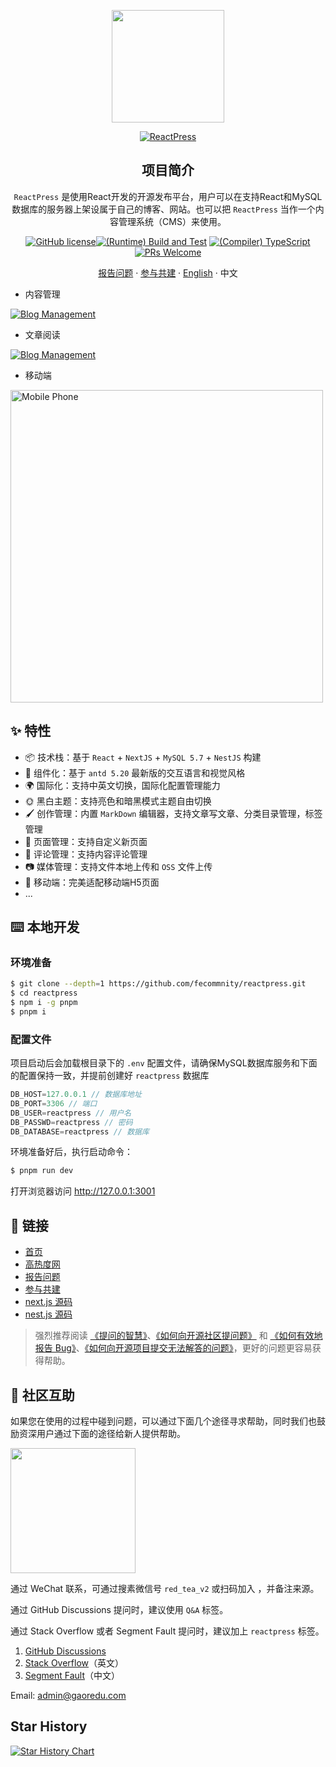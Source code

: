 <div align="center"><a name="readme-top"></a>

<a href="https://gaoredu.com" title="ReactPress"><img height="180" src="./public/logo.png">
</a>

[![ReactPress](./public/poster.png)](https://gaoredu.com)

## 项目简介

`ReactPress` 是使用React开发的开源发布平台，用户可以在支持React和MySQL数据库的服务器上架设属于自己的博客、网站。也可以把 `ReactPress` 当作一个内容管理系统（CMS）来使用。

[![GitHub license](https://img.shields.io/badge/license-MIT-blue.svg)](https://github.com/fecommunity/reactpress/blob/master/LICENSE)[![(Runtime) Build and Test](https://github.com/facebook/react/actions/workflows/runtime_build_and_test.yml/badge.svg)](https://github.com/fecommunity/reactpress/blob/master/package.json) [![(Compiler) TypeScript](https://github.com/facebook/react/actions/workflows/compiler_typescript.yml/badge.svg?branch=main)](https://github.com/fecommunity/reactpress/blob/master/client/tsconfig.json) [![PRs Welcome](https://img.shields.io/badge/PRs-welcome-brightgreen.svg)](https://github.com/fecommunity/reactpress/pulls)

[报告问题](https://github.com/fecommunity/reactpress/issues) · [参与共建](https://github.com/fecommunity/reactpress/pulls) · [English](./README.md) · 中文
</div>

- 内容管理

[![Blog Management](./public/admin.png)](https://gaoredu.com)

- 文章阅读

[![Blog Management](./public/en-reading.png)](https://gaoredu.com)

- 移动端

<img src="./public/mobile.png" alt="Mobile Phone" width="500">

## ✨ 特性

- 📦 技术栈：基于 `React` + `NextJS` + `MySQL 5.7` + `NestJS` 构建
- 🌈 组件化：基于 `antd 5.20` 最新版的交互语言和视觉风格
- 🌍 国际化：支持中英文切换，国际化配置管理能力
- 🌞 黑白主题：支持亮色和暗黑模式主题自由切换
- 🖌️ 创作管理：内置 `MarkDown` 编辑器，支持文章写文章、分类目录管理，标签管理
- 📃 页面管理：支持自定义新页面
- 💬 评论管理：支持内容评论管理
- 📷️ 媒体管理：支持文件本地上传和 `OSS` 文件上传
- 📱 移动端：完美适配移动端H5页面
- ...

## ⌨️ 本地开发

### 环境准备
```bash
$ git clone --depth=1 https://github.com/fecommnity/reactpress.git
$ cd reactpress
$ npm i -g pnpm
$ pnpm i
```

### 配置文件

项目启动后会加载根目录下的 `.env` 配置文件，请确保MySQL数据库服务和下面的配置保持一致，并提前创建好 `reactpress` 数据库

```js
DB_HOST=127.0.0.1 // 数据库地址
DB_PORT=3306 // 端口
DB_USER=reactpress // 用户名
DB_PASSWD=reactpress // 密码
DB_DATABASE=reactpress // 数据库
```

环境准备好后，执行启动命令：

```bash
$ pnpm run dev
```

打开浏览器访问 http://127.0.0.1:3001


## 🔗 链接

- [首页](https://github.com/fecommunity/reactpress)
- [高热度网](https://gaoredu.com)
- [报告问题](https://github.com/fecommunity/reactpress/issues)
- [参与共建](https://github.com/fecommunity/reactpress/pulls) 
- [next.js 源码](https://github.com/vercel/next.js)
- [nest.js 源码](https://github.com/nestjs/nest)


> 强烈推荐阅读 [《提问的智慧》](https://github.com/ryanhanwu/How-To-Ask-Questions-The-Smart-Way)、[《如何向开源社区提问题》](https://github.com/seajs/seajs/issues/545) 和 [《如何有效地报告 Bug》](http://www.chiark.greenend.org.uk/%7Esgtatham/bugs-cn.html)、[《如何向开源项目提交无法解答的问题》](https://zhuanlan.zhihu.com/p/25795393)，更好的问题更容易获得帮助。

## 👥 社区互助

如果您在使用的过程中碰到问题，可以通过下面几个途径寻求帮助，同时我们也鼓励资深用户通过下面的途径给新人提供帮助。
<div>
<a href="https://gaoredu.com" title="高热度网"><img height="200" src="https://www.gaoredu.com/wp-content/uploads/2024/08/WechatIMG23.jpg"></a>
</div>

通过 WeChat 联系，可通过搜素微信号 `red_tea_v2` 或扫码加入 ，并备注来源。

通过 GitHub Discussions 提问时，建议使用 `Q&A` 标签。

通过 Stack Overflow 或者 Segment Fault 提问时，建议加上 `reactpress` 标签。


1. [GitHub Discussions](https://github.com/ant-design/ant-design/discussions)
2. [Stack Overflow](http://stackoverflow.com/questions/tagged/antd)（英文）
3. [Segment Fault](https://segmentfault.com/t/antd)（中文）

Email: admin@gaoredu.com


## Star History

[![Star History Chart](https://api.star-history.com/svg?repos=fecommunity/reactpress&type=Date)](https://star-history.com/#fecommunity/reactpress&Date)